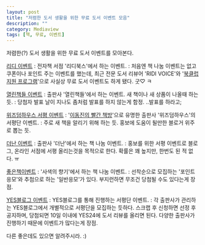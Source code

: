 ```yaml
---
layout: post
title: "저렴한 도서 생활을 위한 무료 도서 이벤트 모음"
description: ""
category: Mediaview
tags: [책, 무료, 이벤트]
---
```


저렴한(?) 도서 생활을 위한 무료 도서 이벤트를 모아본다.


[리디 이벤트](http://blog.naver.com/PostList.nhn?blogId=ridibooks&from=postList&categoryNo=22)
: 전자책 서점 '리디북스'에서 하는 이벤트.
: 처음엔 책 나눔 이벤트는 없고 쿠폰이나 포인트 주는 이벤트를 했는데,
최근 전문 도서 리뷰어 'RIDI VOICE'와 '[북클럽 지원 프로그램](http://blog.naver.com/ridibooks/220296056253)'으로 사실상 무료 도서 이벤트도 하게 됐다.
굿♡ ㅋ

[열린책들 이벤트](http://cafe.naver.com/openbooks21.cafe?iframe_url=/ArticleList.nhn%3Fsearch.clubid=20788094%26search.menuid=13%26search.boardtype=L)
: 출판사 '열린책들'에서 하는 이벤트.
새 책이나 새 상품이 나올때 하는 듯.
: 당첨자 발표 날이 지나도 좀처럼 발표를 하지 않는게 함정.
..발표를 하라고;

[위즈덤하우스 서평 이벤트](http://blog.naver.com/PostList.nhn?blogId=wisdomhouse7&from=postList&categoryNo=54)
: '[이동진의 빨간 책방](http://www.podbbang.com/ch/3709)'으로 유명한 출판사 '위즈덤하우스'의 서평단 이벤트.
: 주로 새 책을 알리기 위해 하는 듯.
홍보에 도움이 될만한 블로거 위주로 뽑는 듯.

[더난 이벤트](http://blog.naver.com/PostList.nhn?blogId=thenanbiz&categoryNo=17&skinType=&skinId=&from=menu&userSelectMenu=true)
: 출판사 '더난'에서 하는 책 나눔 이벤트.
: 홍보를 위한 서평 이벤트로 블로그, 온라인 서점에 서평 올리는것을 목적으로 한다.
확률은 꽤 높지만, 한번도 된 적 없다. ㅠ

[좋은책이벤트](http://book.culppy.org/event/board.php?bo_table=02_01)
: '사색의 향기'에서 하는 책 나눔 이벤트.
: 선착순으로 모집하는 '포인트응모'와 추첨으로 하는 '일반응모'가 있다.
부지런하면 무조건 당첨될 수도 있다는게 장점.

[YES블로그 이벤트](http://blog.yes24.com/BlogMain/BlogEvent/EventList)
: YES블로그를 통해 진행하는 서평단 이벤트.
: 각 출판사가 관리하는 YES블로그에서 개별적으로 서평단을 모집하는 듯하다.
스크랩 후 신청하면 선정 후 공지하며, 당첨되면 10일 이내에 YES24에 도서 리뷰를 올리면 된다.
다양한 출판사가 진행하기 때문에 이벤트가 많다는게 장점.


다른 좋은데도 있으면 알려주시라. :)
